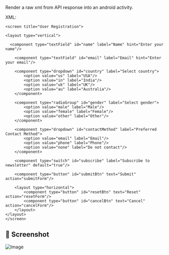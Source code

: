 Render a raw xml from API response into an android activity. 

XML:
  
    <screen title="User Registration">
  
    <layout type="vertical">
       
      <component type="textField" id="name" label="Name" hint="Enter your name"/>

        <component type="textField" id="email" label="Email" hint="Enter your email"/>

        <component type="dropdown" id="country" label="Select country">
            <option value="us" label="USA"/>
            <option value="in" label="India"/>
            <option value="uk" label="UK"/>
            <option value="au" label="Australia"/>
        </component>
        
        <component type="radioGroup" id="gender" label="Select gender">
            <option value="male" label="Male"/>
            <option value="female" label="Female"/>
            <option value="other" label="Other"/>
        </component>

        <component type="dropdown" id="contactMethod" label="Preferred Contact Method">
            <option value="email" label="Email"/>
            <option value="phone" label="Phone"/>
            <option value="none" label="Do not contact"/>
        </component>

        <component type="switch" id="subscribe" label="Subscribe to newsletter" default="true"/>

        <component type="button" id="submitBtn" text="Submit" action="submitForm"/>
        
        <layout type="horizontal">
            <component type="button" id="resetBtn" text="Reset" action="resetForm"/>
            <component type="button" id="cancelBtn" text="Cancel" action="cancelForm"/>
        </layout>
    </layout>
    </screen>


  ## 📸 Screenshot

![Image](https://github.com/user-attachments/assets/5d83834e-0a2f-481f-af5c-1ea41e602643)
